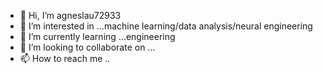 - 👋 Hi, I’m agneslau72933
- 👀 I’m interested in ...machine learning/data analysis/neural engineering
- 🌱 I’m currently learning ...engineering 
- 💞️ I’m looking to collaborate on ...
- 📫 How to reach me ..

<!---
agneslau72933/agneslau72933 is a ✨ special ✨ repository because its `README.md` (this file) appears on your GitHub profile.
You can click the Preview link to take a look at your changes.
--->
